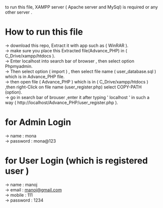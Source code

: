 to run this file, XAMPP server ( Apache server and MySql) is required or any other server .

# How to run this file <br/>
-> download this repo, Extract it with app such as ( WinRAR ).<br/>
-> make sure you place this Extracted file(Advance_PHP) in ( C_Drive/xampp/htdocs ).<br/>
-> Enter localhost into search bar of browser , then select option Phpmyadmin.<br/>
-> Then select option ( import ) , then select file name ( user_database.sql ) which is in Advance_PHP file.<br/>
-> then open file ( Advance_PHP ) which is in ( C_Drive/xampp/htdocs ) ,then right-Click on file name (user_register.php) select COPY-PATH (option).<br/>
-> go in search bar of brouser ,enter it after typing ' localhost ' in such a way ( http://localhost/Advance_PHP/user_register.php ).<br/>

# for Admin Login <br/>
-> name : mona   <br/>
-> password : mona@123  

# for User Login (which is registered user )  <br/>
-> name : manoj    <br/>
-> email : manoj@gmail.com   <br/>
-> mobile : 111   <br/>
-> password : 1234
